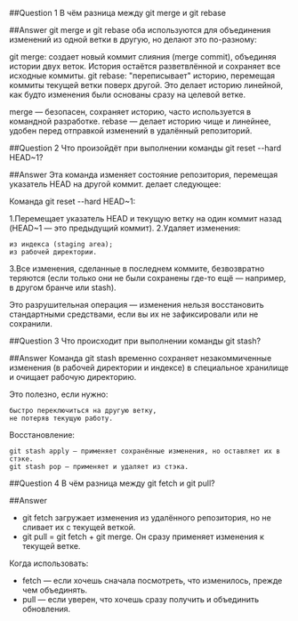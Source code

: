 ##Question 1
В чём разница между git merge и git rebase

##Answer
git merge и git rebase оба используются для объединения изменений из одной ветки в другую, но делают это по-разному:

git merge: создает новый коммит слияния (merge commit), объединяя истории двух веток. История остаётся разветвлённой и сохраняет все исходные коммиты.
git rebase: "переписывает" историю, перемещая коммиты текущей ветки поверх другой. Это делает историю линейной, как будто изменения были основаны сразу на целевой ветке.

merge — безопасен, сохраняет историю, часто используется в командной разработке.
rebase — делает историю чище и линейнее, удобен перед отправкой изменений в удалённый репозиторий.

##Question 2
Что произойдёт при выполнении команды git reset --hard HEAD~1?

##Answer
Эта команда изменяет состояние репозитория, перемещая указатель HEAD на другой коммит.
делает следующее:

Команда git reset --hard HEAD~1:

1.Перемещает указатель HEAD и текущую ветку на один коммит назад (HEAD~1 — это предыдущий коммит).
2.Удаляет изменения:

    из индекса (staging area);
    из рабочей директории.

3.Все изменения, сделанные в последнем коммите, безвозвратно теряются (если только они не были сохранены где-то ещё — например, в другом бранче или stash).

Это разрушительная операция — изменения нельзя восстановить стандартными средствами, если вы их не зафиксировали или не сохранили.

##Question 3
Что происходит при выполнении команды git stash?

##Answer
Команда git stash временно сохраняет незакоммиченные изменения (в рабочей директории и индексе) в специальное хранилище и очищает рабочую директорию.

Это полезно, если нужно:

    быстро переключиться на другую ветку,
    не потеряв текущую работу.

Восстановление:

    git stash apply — применяет сохранённые изменения, но оставляет их в стэке.
    git stash pop — применяет и удаляет из стэка.

##Question 4
В чём разница между git fetch и git pull?

##Answer

- git fetch загружает изменения из удалённого репозитория, но не сливает их с текущей веткой.
- git pull = git fetch + git merge. Он сразу применяет изменения к текущей ветке.

Когда использовать:

- fetch — если хочешь сначала посмотреть, что изменилось, прежде чем объединять.
- pull — если уверен, что хочешь сразу получить и объединить обновления.
